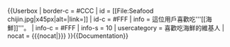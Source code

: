 {{Userbox
| border-c = #CCC
| id =   [[File:Seafood chijin.jpg|x45px|alt=|link=]]
| id-c = #FFF
| info   = 這位用戶喜歡吃'''[[海鮮]]'''。
| info-c = #FFF
| info-s = 10
| usercategory = 喜歡吃海鮮的維基人
| nocat = {{{nocat|}}}
}}<noinclude>{{Documentation}}</noinclude>